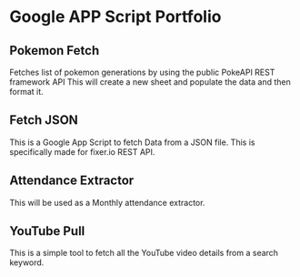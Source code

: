 # Google APP Script Portfolio

## Pokemon Fetch
Fetches list of pokemon generations by using the public PokeAPI REST framework API
This will create a new sheet and populate the data and then format it.

## Fetch JSON
This is a Google App Script to fetch Data from a JSON file.
This is specifically made for fixer.io REST API.

## Attendance Extractor
This will be used as a Monthly attendance extractor.

## YouTube Pull
This is a simple tool to fetch all the YouTube video details
from a search keyword.
